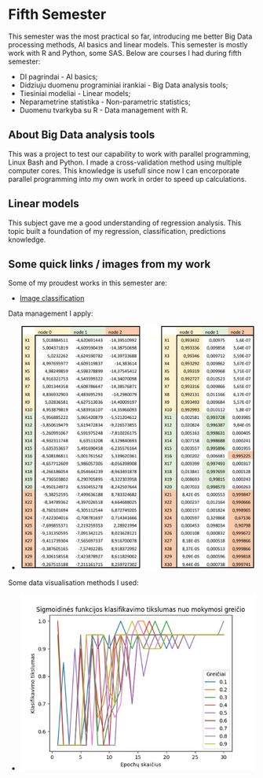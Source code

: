 # Fifth Semester
This semester was the most practical so far, introducing me better Big Data processing methods, AI basics and linear models. This semester is mostly work with R and Python, some SAS. Below are courses I had during fifth semester:
* DI pagrindai - AI basics;
* Didziuju duomenu programiniai irankiai - Big Data analysis tools;
* Tiesiniai modeliai - Linear models;
* Neparametrine statistika - Non-parametric statistics;
* Duomenu tvarkyba su R - Data management with R.

## About Big Data analysis tools
This was a project to test our capability to work with parallel programming, Linux Bash and Python. I made a cross-validation method using multiple computer cores. This knowledge is usefull since now I can encorporate parallel programming into my own work in order to speed up calculations.

## Linear models
This subject gave me a good understanding of regression analysis. This topic built a foundation of my regression, classification, predictions knowledge.

## Some quick links / images from my work
Some of my proudest works in this semester are:
* [Image classification](https://github.com/iLoveCepelinai/Studies/blob/Fifth-semester/DI%20pagrindai/Uzduotis4/uzduotis4.ipynb)


Data management I apply:
* ![Tables](https://github.com/iLoveCepelinai/Studies/blob/Fifth-semester/DI%20pagrindai/Uzduotis3/nice_tables.jpg)


Some data visualisation methods I used:
* ![Data classification](https://github.com/iLoveCepelinai/Studies/blob/Fifth-semester/DI%20pagrindai/Uzduotis2/2sig_epoch.png)
